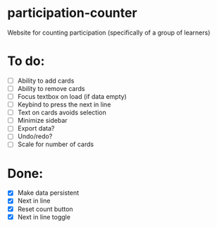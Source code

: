# participation-counter

Website for counting participation (specifically of a group of learners)

# To do:

-   [ ] Ability to add cards
-   [ ] Ability to remove cards
-   [ ] Focus textbox on load (if data empty)
-   [ ] Keybind to press the next in line
-   [ ] Text on cards avoids selection
-   [ ] Minimize sidebar
-   [ ] Export data?
-   [ ] Undo/redo?
-   [ ] Scale for number of cards

# Done:

-   [x] Make data persistent
-   [x] Next in line
-   [x] Reset count button
-   [x] Next in line toggle
